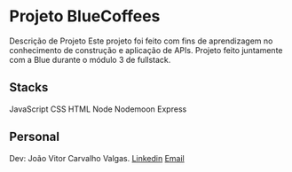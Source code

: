 ﻿# Projeto BlueCoffees

Descrição de Projeto
Este projeto foi feito com fins de aprendizagem no conhecimento de construção e aplicação de APIs.
Projeto feito juntamente com a Blue durante o módulo 3 de fullstack.

## Stacks
JavaScript
CSS
HTML
Node
Nodemoon
Express


## Personal
Dev: João Vitor Carvalho Valgas.
<a href='https://www.linkedin.com/in/joao-vitor-carvalho-valgas-08a742189/'>Linkedin</a>
<a href='mailto:joaovitorcarvalhovalgas@gmail.com'> Email </a>

